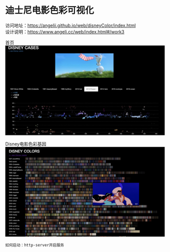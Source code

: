 # 迪士尼电影色彩可视化


访问地址：https://angelii.github.io/web/disneyColor/index.html
<br/>
设计说明：https://www.angeli.cc/web/index.html#/work3

首页
![avatar](index.png)

Disney电影色彩基因
![avatar](all.png)

```
如何启动：http-server开启服务